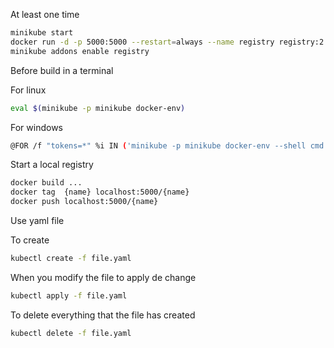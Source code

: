 At least one time

```sh
minikube start
docker run -d -p 5000:5000 --restart=always --name registry registry:2
minikube addons enable registry
```

Before build in a terminal

For linux

```sh
eval $(minikube -p minikube docker-env)
```

For windows

```sh
@FOR /f "tokens=*" %i IN ('minikube -p minikube docker-env --shell cmd') DO @%i
```

Start a local registry

```sh
docker build ...
docker tag  {name} localhost:5000/{name}
docker push localhost:5000/{name}
```

Use yaml file

To create

```sh
kubectl create -f file.yaml
```

When you modify the file to apply de change

```sh
kubectl apply -f file.yaml
```

To delete everything that the file has created

```sh
kubectl delete -f file.yaml
```
